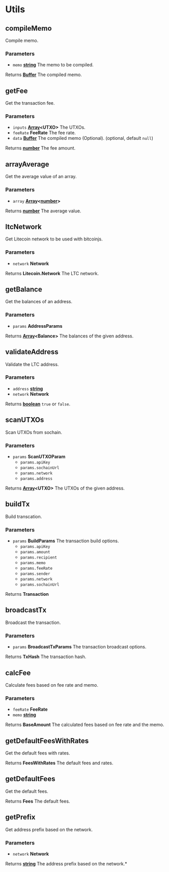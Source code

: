 # Utils

<!-- Generated by documentation.js. Update this documentation by updating the source code. -->

## compileMemo

Compile memo.

### Parameters

-   `memo` **[string][1]** The memo to be compiled.

Returns **[Buffer][2]** The compiled memo.

## getFee

Get the transaction fee.

### Parameters

-   `inputs` **[Array][3]&lt;UTXO>** The UTXOs.
-   `feeRate` **FeeRate** The fee rate.
-   `data` **[Buffer][2]** The compiled memo (Optional). (optional, default `null`)

Returns **[number][4]** The fee amount.

## arrayAverage

Get the average value of an array.

### Parameters

-   `array` **[Array][3]&lt;[number][4]>** 

Returns **[number][4]** The average value.

## ltcNetwork

Get Litecoin network to be used with bitcoinjs.

### Parameters

-   `network` **Network** 

Returns **Litecoin.Network** The LTC network.

## getBalance

Get the balances of an address.

### Parameters

-   `params` **AddressParams** 

Returns **[Array][3]&lt;Balance>** The balances of the given address.

## validateAddress

Validate the LTC address.

### Parameters

-   `address` **[string][1]** 
-   `network` **Network** 

Returns **[boolean][5]** `true` or `false`.

## scanUTXOs

Scan UTXOs from sochain.

### Parameters

-   `params` **ScanUTXOParam** 
    -   `params.apiKey`  
    -   `params.sochainUrl`  
    -   `params.network`  
    -   `params.address`  

Returns **[Array][3]&lt;UTXO>** The UTXOs of the given address.

## buildTx

Build transcation.

### Parameters

-   `params` **BuildParams** The transaction build options.
    -   `params.apiKey`  
    -   `params.amount`  
    -   `params.recipient`  
    -   `params.memo`  
    -   `params.feeRate`  
    -   `params.sender`  
    -   `params.network`  
    -   `params.sochainUrl`  

Returns **Transaction** 

## broadcastTx

Broadcast the transaction.

### Parameters

-   `params` **BroadcastTxParams** The transaction broadcast options.

Returns **TxHash** The transaction hash.

## calcFee

Calculate fees based on fee rate and memo.

### Parameters

-   `feeRate` **FeeRate** 
-   `memo` **[string][1]** 

Returns **BaseAmount** The calculated fees based on fee rate and the memo.

## getDefaultFeesWithRates

Get the default fees with rates.

Returns **FeesWithRates** The default fees and rates.

## getDefaultFees

Get the default fees.

Returns **Fees** The default fees.

## getPrefix

Get address prefix based on the network.

### Parameters

-   `network` **Network** 

Returns **[string][1]** The address prefix based on the network.\*

[1]: https://developer.mozilla.org/docs/Web/JavaScript/Reference/Global_Objects/String

[2]: https://nodejs.org/api/buffer.html

[3]: https://developer.mozilla.org/docs/Web/JavaScript/Reference/Global_Objects/Array

[4]: https://developer.mozilla.org/docs/Web/JavaScript/Reference/Global_Objects/Number

[5]: https://developer.mozilla.org/docs/Web/JavaScript/Reference/Global_Objects/Boolean
